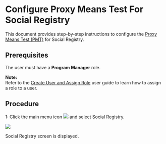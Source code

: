 # Configure Proxy Means Test For Social Registry

This document provides step-by-step instructions to configure the [Proxy Means Test (PMT)](https://docs.openg2p.org/pbms/functionality/eligibility/proxy-means-test) for Social Registry.

## Prerequisites

The user must have a **Program Manager** role.

**Note:**  
Refer to the [Create User and Assign Role](https://docs.openg2p.org/pbms/functionality/administration/role-based-access-control/user-guides/assign-roles-to-users) user guide to learn how to assign a role to a user.

## Procedure

1: Click the main menu icon ![](https://github.com/user-attachments/assets/5f2a8223-5f1f-4988-a4c9-54b2ae1bf127) and select Social Registry.

![](https://github.com/user-attachments/assets/a39aba33-2a7d-42d7-9574-77396738caaa)

Social Registry screen is displayed.
